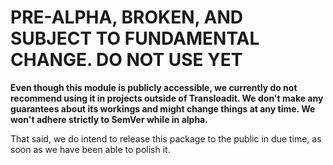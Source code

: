 # PRE-ALPHA, BROKEN, AND SUBJECT TO FUNDAMENTAL CHANGE. DO NOT USE YET

**Even though this module is publicly accessible, we currently do not recommend using it in projects outside of Transloadit. We don't make any guarantees about its workings and might change things at any time. We won't adhere strictly to SemVer while in alpha.**

That said, we do intend to release this package to the public in due time, as soon as we have been able to polish it.
